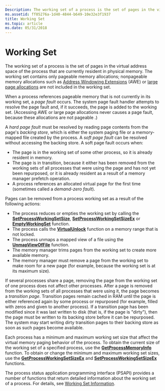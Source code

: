 ```yaml
---
Description: The working set of a process is the set of pages in the virtual address space of the process that are currently resident in physical memory.
ms.assetid: ff05276a-1d40-4844-b649-10e32e3f1937
title: Working Set
ms.topic: article
ms.date: 05/31/2018
---
```


# Working Set

The working set of a process is the set of pages in the virtual address space of the process that are currently resident in physical memory. The working set contains only pageable memory allocations; nonpageable memory allocations such as [Address Windowing Extensions](address-windowing-extensions.md) (AWE) or [large page allocations](large-page-support.md) are not included in the working set.

When a process references pageable memory that is not currently in its working set, a *page fault* occurs. The system page fault handler attempts to resolve the page fault and, if it succeeds, the page is added to the working set. (Accessing AWE or large page allocations never causes a page fault, because these allocations are not pageable .)

A *hard page fault* must be resolved by reading page contents from the page's *backing store*, which is either the system paging file or a memory-mapped file created by the process. A *soft page fault* can be resolved without accessing the backing store. A soft page fault occurs when:

-   The page is in the working set of some other process, so it is already resident in memory.
-   The page is in transition, because it either has been removed from the working sets of all processes that were using the page and has not yet been repurposed, or it is already resident as a result of a memory manager prefetch operation.
-   A process references an allocated virtual page for the first time (sometimes called a *demand-zero fault*).

Pages can be removed from a process working set as a result of the following actions:

-   The process reduces or empties the working set by calling the [**SetProcessWorkingSetSize**](https://msdn.microsoft.com/en-us/library/ms686234(v=VS.85).aspx), [**SetProcessWorkingSetSizeEx**](https://msdn.microsoft.com/en-us/library/ms686237(v=VS.85).aspx) or [**EmptyWorkingSet**](https://msdn.microsoft.com/library/ms682606(v=VS.85).aspx) function.
-   The process calls the [**VirtualUnlock**](https://msdn.microsoft.com/en-us/library/Aa366910(v=VS.85).aspx) function on a memory range that is not locked.
-   The process unmaps a mapped view of a file using the [**UnmapViewOfFile**](https://msdn.microsoft.com/en-us/library/Aa366882(v=VS.85).aspx) function.
-   The memory manager trims pages from the working set to create more available memory.
-   The memory manager must remove a page from the working set to make room for a new page (for example, because the working set is at its maximum size).

If several processes share a page, removing the page from the working set of one process does not affect other processes. After a page is removed from the working sets of all processes that were using it, the page becomes a *transition page*. Transition pages remain cached in RAM until the page is either referenced again by some process or repurposed (for example, filled with zeros and given to another process). If a transition page has been modified since it was last written to disk (that is, if the page is "dirty"), then the page must be written to its backing store before it can be repurposed. The system may start writing dirty transition pages to their backing store as soon as such pages become available.

Each process has a minimum and maximum working set size that affect the virtual memory paging behavior of the process. To obtain the current size of the working set of a specified process, use the [**GetProcessMemoryInfo**](https://msdn.microsoft.com/library/ms683219(v=VS.85).aspx) function. To obtain or change the minimum and maximum working set sizes, use the [**GetProcessWorkingSetSizeEx**](https://msdn.microsoft.com/en-us/library/ms683227(v=VS.85).aspx) and [**SetProcessWorkingSetSizeEx**](https://msdn.microsoft.com/en-us/library/ms686237(v=VS.85).aspx) functions.

The process status application programming interface (PSAPI) provides a number of functions that return detailed information about the working set of a process. For details, see [Working Set Information](https://msdn.microsoft.com/library/ms687398(v=VS.85).aspx).

 

 



